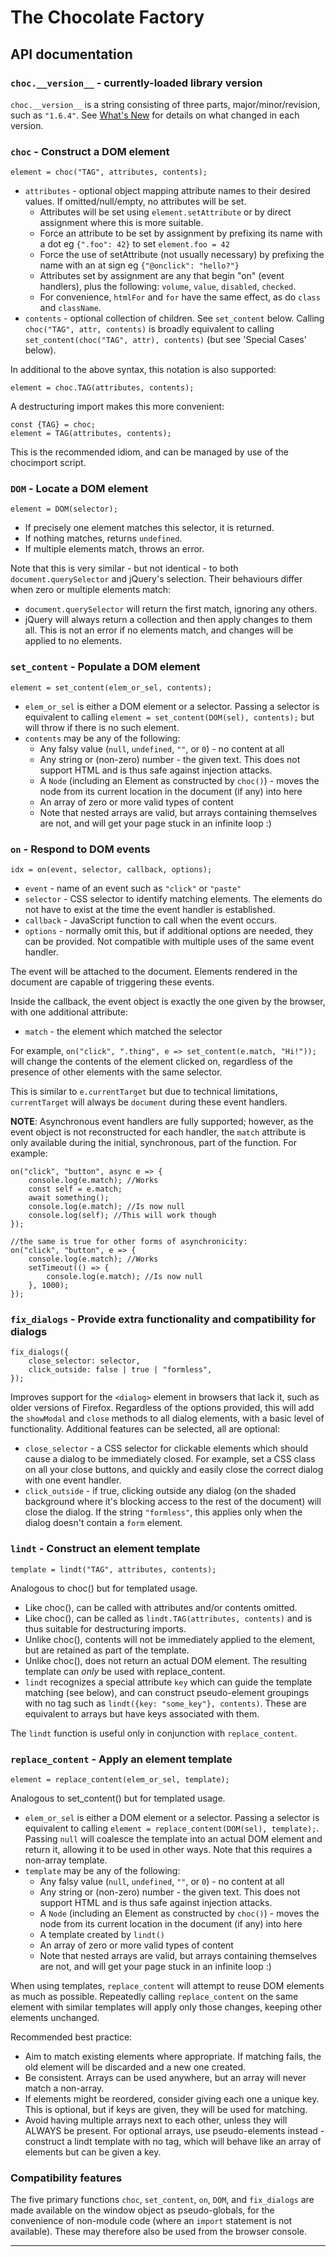 # The Chocolate Factory

## API documentation

### `choc.__version__` - currently-loaded library version

`choc.__version__` is a string consisting of three parts, major/minor/revision,
such as `"1.6.4"`. See [What's New](whatsnew) for details on what changed in
each version.

### `choc` - Construct a DOM element

    element = choc("TAG", attributes, contents);

* `attributes` - optional object mapping attribute names to their desired
  values. If omitted/null/empty, no attributes will be set.
  - Attributes will be set using `element.setAttribute` or by direct assignment
    where this is more suitable.
  - Force an attribute to be set by assignment by prefixing its name with a dot
    eg `{".foo": 42}` to set `element.foo = 42`
  - Force the use of setAttribute (not usually necessary) by prefixing the name
    with an at sign eg `{"@onclick": "hello?"}`
  - Attributes set by assignment are any that begin "on" (event handlers), plus
    the following: `volume`, `value`, `disabled`, `checked`.
  - For convenience, `htmlFor` and `for` have the same effect, as do `class`
    and `className`.
* `contents` - optional collection of children. See `set_content` below.
  Calling `choc("TAG", attr, contents)` is broadly equivalent to calling
  `set_content(choc("TAG", attr), contents)` (but see 'Special Cases' below).

In additional to the above syntax, this notation is also supported:

    element = choc.TAG(attributes, contents);

A destructuring import makes this more convenient:

    const {TAG} = choc;
    element = TAG(attributes, contents);

This is the recommended idiom, and can be managed by use of the chocimport script.

### `DOM` - Locate a DOM element

    element = DOM(selector);

* If precisely one element matches this selector, it is returned.
* If nothing matches, returns `undefined`.
* If multiple elements match, throws an error.

Note that this is very similar - but not identical - to both `document.querySelector`
and jQuery's selection. Their behaviours differ when zero or multiple elements match:

* `document.querySelector` will return the first match, ignoring any others.
* jQuery will always return a collection and then apply changes to them all. This is
  not an error if no elements match, and changes will be applied to no elements.

### `set_content` - Populate a DOM element

    element = set_content(elem_or_sel, contents);

* `elem_or_sel` is either a DOM element or a selector. Passing a selector is
  equivalent to calling `element = set_content(DOM(sel), contents);` but will
  throw if there is no such element.
* `contents` may be any of the following:
  - Any falsy value (`null`, `undefined`, `""`, or `0`) - no content at all
  - Any string or (non-zero) number - the given text. This does not support
    HTML and is thus safe against injection attacks.
  - A `Node` (including an Element as constructed by `choc()`) - moves the
    node from its current location in the document (if any) into here
  - An array of zero or more valid types of content
  - Note that nested arrays are valid, but arrays containing themselves are
    not, and will get your page stuck in an infinite loop :)

### `on` - Respond to DOM events

    idx = on(event, selector, callback, options);

* `event` - name of an event such as `"click"` or `"paste"`
* `selector` - CSS selector to identify matching elements. The elements do
  not have to exist at the time the event handler is established.
* `callback` - JavaScript function to call when the event occurs.
* `options` - normally omit this, but if additional options are needed,
  they can be provided. Not compatible with multiple uses of the same
  event handler.

The event will be attached to the document. Elements rendered in the
document are capable of triggering these events.

Inside the callback, the event object is exactly the one given by the
browser, with one additional attribute:

* `match` - the element which matched the selector

For example, `on("click", ".thing", e => set_content(e.match, "Hi!"));`
will change the contents of the element clicked on, regardless of the
presence of other elements with the same selector.

This is similar to `e.currentTarget` but due to technical limitations,
`currentTarget` will always be `document` during these event handlers.

**NOTE**: Asynchronous event handlers are fully supported; however, as
the event object is not reconstructed for each handler, the `match`
attribute is only available during the initial, synchronous, part of the
function. For example:

    on("click", "button", async e => {
        console.log(e.match); //Works
        const self = e.match;
        await something();
        console.log(e.match); //Is now null
        console.log(self); //This will work though
    });

    //the same is true for other forms of asynchronicity:
    on("click", "button", e => {
        console.log(e.match); //Works
        setTimeout(() => {
            console.log(e.match); //Is now null
        }, 1000);
    });

### `fix_dialogs` - Provide extra functionality and compatibility for dialogs

    fix_dialogs({
        close_selector: selector,
        click_outside: false | true | "formless",
    });

Improves support for the `<dialog>` element in browsers that lack it, such as
older versions of Firefox. Regardless of the options provided, this will add
the `showModal` and `close` methods to all dialog elements, with a basic level
of functionality. Additional features can be selected, all are optional:

* `close_selector` - a CSS selector for clickable elements which should cause
  a dialog to be immediately closed. For example, set a CSS class on all your
  close buttons, and quickly and easily close the correct dialog with one
  event handler.
* `click_outside` - if true, clicking outside any dialog (on the shaded
  background where it's blocking access to the rest of the document) will close
  the dialog. If the string `"formless"`, this applies only when the dialog
  doesn't contain a `form` element.

### `lindt` - Construct an element template

    template = lindt("TAG", attributes, contents);

Analogous to choc() but for templated usage.

* Like choc(), can be called with attributes and/or contents omitted.
* Like choc(), can be called as `lindt.TAG(attributes, contents)` and is thus
  suitable for destructuring imports.
* Unlike choc(), contents will not be immediately applied to the element, but
  are retained as part of the template.
* Unlike choc(), does not return an actual DOM element. The resulting template
  can *only* be used with replace_content.
* `lindt` recognizes a special attribute `key` which can guide the template
  matching (see below), and can construct pseudo-element groupings with no tag
  such as `lindt({key: "some_key"}, contents)`. These are equivalent to arrays
  but have keys associated with them.

The `lindt` function is useful only in conjunction with `replace_content`.

### `replace_content` - Apply an element template

    element = replace_content(elem_or_sel, template);

Analogous to set_content() but for templated usage.

* `elem_or_sel` is either a DOM element or a selector. Passing a selector is
  equivalent to calling `element = replace_content(DOM(sel), template);`.
  Passing `null` will coalesce the template into an actual DOM element and
  return it, allowing it to be used in other ways. Note that this requires
  a non-array template.
* `template` may be any of the following:
  - Any falsy value (`null`, `undefined`, `""`, or `0`) - no content at all
  - Any string or (non-zero) number - the given text. This does not support
    HTML and is thus safe against injection attacks.
  - A `Node` (including an Element as constructed by `choc()`) - moves the
    node from its current location in the document (if any) into here
  - A template created by `lindt()`
  - An array of zero or more valid types of content
  - Note that nested arrays are valid, but arrays containing themselves are
    not, and will get your page stuck in an infinite loop :)

When using templates, `replace_content` will attempt to reuse DOM elements
as much as possible. Repeatedly calling `replace_content` on the same element
with similar templates will apply only those changes, keeping other elements
unchanged.

Recommended best practice:

* Aim to match existing elements where appropriate. If matching fails, the old
  element will be discarded and a new one created.
* Be consistent. Arrays can be used anywhere, but an array will never match a
  non-array.
* If elements might be reordered, consider giving each one a unique key. This
  is optional, but if keys are given, they will be used for matching.
* Avoid having multiple arrays next to each other, unless they will ALWAYS be
  present. For optional arrays, use pseudo-elements instead - construct a
  lindt template with no tag, which will behave like an array of elements but
  can be given a key.

### Compatibility features

The five primary functions `choc`, `set_content`, `on`, `DOM`, and `fix_dialogs`
are made available on the window object as pseudo-globals, for the convenience
of non-module code (where an `import` statement is not available). These may
therefore also be used from the browser console.

----
